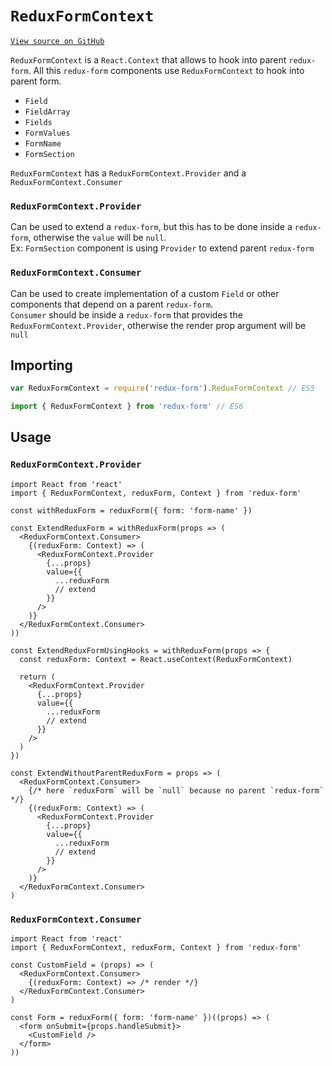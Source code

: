 # `ReduxFormContext`

[`View source on GitHub`](https://github.com/erikras/redux-form/blob/master/src/ReduxFormContext.js)

`ReduxFormContext` is a `React.Context` that allows to hook into parent `redux-form`. All this `redux-form` components use `ReduxFormContext` to hook into parent form.

- `Field`
- `FieldArray`
- `Fields`
- `FormValues`
- `FormName`
- `FormSection`

`ReduxFormContext` has a `ReduxFormContext.Provider` and a `ReduxFormContext.Consumer`

### `ReduxFormContext.Provider`

Can be used to extend a `redux-form`, but this has to be done inside a `redux-form`, otherwise the `value` will be `null`.  
Ex: `FormSection` component is using `Provider` to extend parent `redux-form`

### `ReduxFormContext.Consumer`

Can be used to create implementation of a custom `Field` or other components that depend on a parent `redux-form`.  
`Consumer` should be inside a `redux-form` that provides the `ReduxFormContext.Provider`, otherwise the render prop argument will be `null`

## Importing

```javascript
var ReduxFormContext = require('redux-form').ReduxFormContext // ES5
```

```javascript
import { ReduxFormContext } from 'redux-form' // ES6
```

## Usage

### `ReduxFormContext.Provider`

```tsx
import React from 'react'
import { ReduxFormContext, reduxForm, Context } from 'redux-form'

const withReduxForm = reduxForm({ form: 'form-name' })

const ExtendReduxForm = withReduxForm(props => (
  <ReduxFormContext.Consumer>
    {(reduxForm: Context) => (
      <ReduxFormContext.Provider
        {...props}
        value={{
          ...reduxForm
          // extend
        }}
      />
    )}
  </ReduxFormContext.Consumer>
))

const ExtendReduxFormUsingHooks = withReduxForm(props => {
  const reduxForm: Context = React.useContext(ReduxFormContext)

  return (
    <ReduxFormContext.Provider
      {...props}
      value={{
        ...reduxForm
        // extend
      }}
    />
  )
})

const ExtendWithoutParentReduxForm = props => (
  <ReduxFormContext.Consumer>
    {/* here `reduxForm` will be `null` because no parent `redux-form` */}
    {(reduxForm: Context) => (
      <ReduxFormContext.Provider
        {...props}
        value={{
          ...reduxForm
          // extend
        }}
      />
    )}
  </ReduxFormContext.Consumer>
)
```

### `ReduxFormContext.Consumer`

```tsx
import React from 'react'
import { ReduxFormContext, reduxForm, Context } from 'redux-form'

const CustomField = (props) => (
  <ReduxFormContext.Consumer>
    {(reduxForm: Context) => /* render */}
  </ReduxFormContext.Consumer>
)

const Form = reduxForm({ form: 'form-name' })((props) => (
  <form onSubmit={props.handleSubmit}>
    <CustomField />
  </form>
))
```
